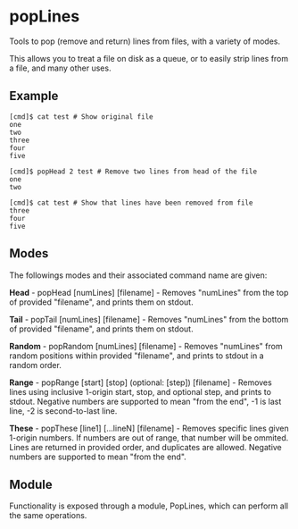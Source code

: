 # popLines
Tools to pop (remove and return) lines from files, with a variety of modes.

This allows you to treat a file on disk as a queue, or to easily strip lines from a file, and many other uses.


Example
-------

	[cmd]$ cat test # Show original file
	one
	two
	three
	four
	five

	[cmd]$ popHead 2 test # Remove two lines from head of the file
	one
	two

	[cmd]$ cat test # Show that lines have been removed from file
	three
	four
	five



Modes
-----

The followings modes and their associated command name are given:

**Head** - popHead \[numLines\] \[filename\] - Removes "numLines" from the top of provided "filename", and prints them on stdout.

**Tail** - popTail \[numLines\] \[filename\] - Removes "numLines" from the bottom of provided "filename", and prints them on stdout.

**Random** - popRandom \[numLines\] \[filename\] - Removes "numLines" from random positions within provided "filename", and prints to stdout in a random order.

**Range** - popRange \[start\] \[stop\] (optional: \[step\]) \[filename\] - Removes lines using inclusive 1-origin start, stop, and optional step, and prints to stdout. Negative numbers are supported to mean "from the end", -1 is last line, -2 is second-to-last line.

**These** - popThese \[line1\] \[...lineN\] \[filename\] - Removes specific lines given 1-origin numbers. If numbers are out of range, that number will be ommited. Lines are returned in provided order, and duplicates are allowed. Negative numbers are supported to mean "from the end".

Module
------

Functionality is exposed through a module, PopLines, which can perform all the same operations.


